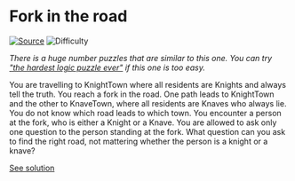 # Fork in the road

[![Source](https://img.shields.io/badge/Source-%E2%9C%93-green.svg)](https://en.wikipedia.org/wiki/Knights_and_Knaves#Fork_in_the_road)
![Difficulty](https://img.shields.io/badge/Difficulty-easy-green.svg)

*There is a huge number puzzles that are similar to this one. You can try
["the hardest logic puzzle ever"](https://en.wikipedia.org/wiki/The_Hardest_Logic_Puzzle_Ever)
if this one is too easy.*

You are travelling to KnightTown where all residents are Knights and always
tell the truth. You reach a fork in the road. One path leads to KnightTown and
the other to KnaveTown, where all residents are Knaves who always lie. You do
not know which road leads to which town. You encounter a person at the fork,
who is either a Knight or a Knave. You are allowed to ask only one question to
the person standing at the fork. What question can you ask to find the right
road, not mattering whether the person is a knight or a knave?

[See solution](solution.md)
